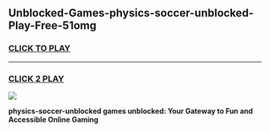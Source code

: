 
## Unblocked-Games-physics-soccer-unblocked-Play-Free-51omg
<h3>
<a href="https://premium76.site?title=physics-soccer-unblocked&ref=23A">CLICK TO PLAY</a></h3>
<hr>

<h3>
<a href="https://premium76.site?title=physics-soccer-unblocked&ref=23A">CLICK 2 PLAY</a>
  
</h3>

<a href="https://premium76.site?title=physics-soccer-unblocked&ref=23A"><img src="https://clearcache.store/games.png"></a>


**physics-soccer-unblocked games unblocked: Your Gateway to Fun and Accessible Online Gaming**
